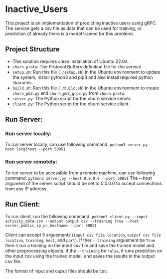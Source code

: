 # Inactive_Users

This project is an implementation of predicting inactive users using gRPC. The service gets a csv file as data that can be used for training, or prediction (if already there is a model trained for this problem).

## Project Structure

- This solution requires clean installation of Ubuntu 22.04 .
- `churn.proto`: The Protocol Buffers definition file for the service.
- `setup.sh`: Run this file (`./setup.sh`) in the Ubuntu environment to update the system, install python3 and pip3 and also install required python libararies. 
- `build.sh`: Run this file (`./build.sh`) in the Ubuntu environment to create `churn_pb2.py` and `churn_pb2_grpc.py` from `churn.proto`.
- `server.py`: The Python script for the churn service server.
- `client.py`: The Python script for the churn service client.

## Run Server:
### Run server locally:
To run server locally, can use following command: `python3 server.py --host localhost --port 50051`
### Run server remotely: 
To run server to be accessible from a remote machine, can use following command: `python3 server.py --host 0.0.0.0 --port 50051` 
The --host argument of the server script should be set to 0.0.0.0 to accept connections from any IP address.

## Run Client:
To run client, run the following command: `python3 client.py --input activity_data.csv --output output.csv --training True --host server_public_ip_or_hostname --port 50051`

Client can accept 5 arguements (`input csv file location`, `output csv file location`, `training`, `host`, and `port`).
If ther `--training` arguement be `True` then it run a training on the input csv file and save the trained model and other preprocessing objects. If the `--training` be `False`, it runs prediction on the input csv using the trained model, and saves the results in the output csv file.

The format of input and ouput files should be csv.

